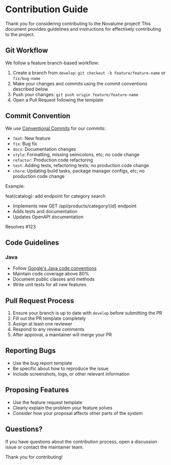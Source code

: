 # Contribution Guide

Thank you for considering contributing to the Novalume project! This document provides guidelines and instructions for effectively contributing to the project.

## Git Workflow

We follow a feature branch-based workflow:

1. Create a branch from `develop`: `git checkout -b feature/feature-name` or `fix/bug-name`
2. Make your changes and commits using the commit conventions described below
3. Push your changes: `git push origin feature/feature-name`
4. Open a Pull Request following the template

## Commit Convention

We use [Conventional Commits](https://www.conventionalcommits.org/) for our commits:

- `feat`: New feature
- `fix`: Bug fix
- `docs`: Documentation changes
- `style`: Formatting, missing semicolons, etc; no code change
- `refactor`: Production code refactoring
- `test`: Adding tests, refactoring tests; no production code change
- `chore`: Updating build tasks, package manager configs, etc; no production code change

Example:

feat(catalog): add endpoint for category search

- Implements new GET /api/products/category/{id} endpoint
- Adds tests and documentation
- Updates OpenAPI documentation

Resolves #123

## Code Guidelines

### Java

- Follow [Google's Java code conventions](https://google.github.io/styleguide/javaguide.html)
- Maintain code coverage above 80%
- Document public classes and methods
- Write unit tests for all new features

## Pull Request Process

1. Ensure your branch is up to date with `develop` before submitting the PR
2. Fill out the PR template completely
3. Assign at least one reviewer
4. Respond to any review comments
5. After approval, a maintainer will merge your PR

## Reporting Bugs

- Use the bug report template
- Be specific about how to reproduce the issue
- Include screenshots, logs, or other relevant information

## Proposing Features

- Use the feature request template
- Clearly explain the problem your feature solves
- Consider how your proposal affects other parts of the system

## Questions?

If you have questions about the contribution process, open a discussion issue or contact the maintainer team.

Thank you for contributing!
